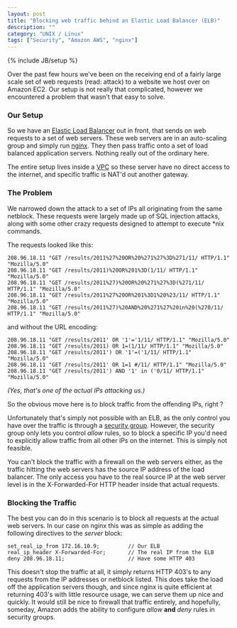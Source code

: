```yaml
---
layout: post
title: "Blocking web traffic behind an Elastic Load Balancer (ELB)"
description: ""
category: "UNIX / Linux"
tags: ["Security", "Amazon AWS", "nginx"]
---
```

{% include JB/setup %}

Over the past few hours we've been on the receiving end of a fairly large scale
set of web requests (read: attack) to a website we host over on Amazon EC2. Our
setup is not really that complicated, however we encountered a problem that
wasn't that easy to solve.

### Our Setup

So we have an [Elastic Load Balancer][1] out in front, that sends on web requests to
a set of web servers. These web servers are in an auto-scaling group and simply
run [nginx][2]. They then pass traffic onto a set of load balanced application
servers. Nothing really out of the ordinary here.

The entire setup lives inside a [VPC][3] so these server have no direct access to
the internet, and specific traffic is NAT'd out another gateway.

### The Problem

We narrowed down the attack to a set of IPs all originating from the same
netblock. These requests were largely made up of SQL injection attacks, along
with some other crazy requests designed to attempt to execute \*nix commands.

The requests looked like this:

    208.96.18.11 "GET /results/2011%27%20OR%20%271%27%3D%271/11/ HTTP/1.1" "Mozilla/5.0"
    208.96.18.11 "GET /results/2011)%20OR%201%3D(1/11/ HTTP/1.1" "Mozilla/5.0"
    208.96.18.11 "GET /results/2011%27)%20OR%20%271%27%3D(%271/11/ HTTP/1.1" "Mozilla/5.0"
    208.96.18.11 "GET /results/2011%27%20OR%201%3D1%20%23/11/ HTTP/1.1" "Mozilla/5.0"
    208.96.18.11 "GET /results/2011%27)%20AND%20%271%27%20in%20(%270/11/ HTTP/1.1" "Mozilla/5.0"

and without the URL encoding:

    208.96.18.11 "GET /results/2011' OR '1'='1/11/ HTTP/1.1" "Mozilla/5.0"
    208.96.18.11 "GET /results/2011) OR 1=(1/11/ HTTP/1.1" "Mozilla/5.0"
    208.96.18.11 "GET /results/2011') OR '1'=('1/11/ HTTP/1.1" "Mozilla/5.0"
    208.96.18.11 "GET /results/2011' OR 1=1 #/11/ HTTP/1.1" "Mozilla/5.0"
    208.96.18.11 "GET /results/2011') AND '1' in ('0/11/ HTTP/1.1" "Mozilla/5.0"

*(Yes, that's one of the actual IPs attacking us.)*

So the obvious move here is to block traffic from the offending IPs, right ?

Unfortunately that's simply not possible with an ELB, as the only control you have
over the traffic is through a [security group][4]. However, the security group only
lets you control *allow* rules, so to block a specific IP you'd need to
explicitly allow traffic from all other IPs on the internet. This is simply not
feasible.

You can't block the traffic with a firewall on the web servers either, as
the traffic hitting the web servers has the source IP address of the load
balancer. The only access you have to the real source IP at the web server
level is in the X-Forwarded-For HTTP header inside that actual requests.

### Blocking the Traffic

The best you can do in this scenario is to block all requests at the actual
web servers. In our case on nginx this was as simple as adding the following
directives to the *server* block:

    set_real_ip_from 172.16.10.9;         // Our ELB
    real_ip_header X-Forwarded-For;       // The real IP from the ELB
    deny 208.96.18.11;                    // Have some HTTP 403

This doesn't stop the traffic at all, it simply returns HTTP 403's to any
requests from the IP addresses or netblock listed. This does take the load off
the application servers though, and since nginx is quite efficient at returning
403's with little resource usage, we can serve them up nice and quickly.
It would still be nice to firewall that traffic entirely, and hopefully,
someday, Amazon adds the ability to configure *allow* __and__ *deny* rules in
security groups.

[1]: http://aws.amazon.com/elasticloadbalancing/ "Elastic Load Balancer"
[2]: http://nginx.org/en/ "nginx"
[3]: http://aws.amazon.com/vpc/ "VPC"
[4]: http://docs.amazonwebservices.com/AWSEC2/latest/UserGuide/using-network-security.html "Security Groups"
